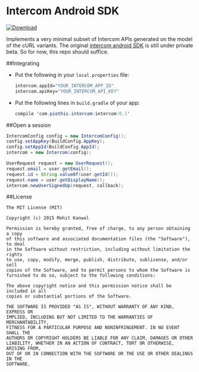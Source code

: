 Intercom Android SDK
====================
[![Download](https://api.bintray.com/packages/piethis/maven/Intercom-Android/images/download.svg) ](https://bintray.com/piethis/maven/Intercom-Android/_latestVersion)

Implements a very minimal subset of Intercom APIs generated on the model of the cURL variants. The original [intercom android SDK][1] is still under private beta. So for now, this repo should suffice.

##Integrating

* Put the following in your `local.properties` file:

  ```bash
  intercom.appId="YOUR_INTERCOM_APP_ID"
  intercom.apiKey="YOUR_INTERCOM_API_KEY"
  ```
* Put the following lines in `build.gradle` of your app:

  ```java
  compile 'com.piethis.intercom:intercom:0.1'
  ```

##Open a session

```java
IntercomConfig config = new IntercomConfig();
config.setAppKey(BuildConfig.AppKey);
config.setAppId(BuildConfig.AppId);
intercom = new Intercom(config);

UserRequest request = new UserRequest();
request.email = user.getEmail();
request.id = String.valueOf(user.getId());
request.name = user.getDisplayName();
intercom.newUserSignedUp(request, callback);
```

##License

    The MIT License (MIT)

    Copyright (c) 2015 Mohit Kanwal

    Permission is hereby granted, free of charge, to any person obtaining a copy
    of this software and associated documentation files (the "Software"), to deal
    in the Software without restriction, including without limitation the rights
    to use, copy, modify, merge, publish, distribute, sublicense, and/or sell
    copies of the Software, and to permit persons to whom the Software is
    furnished to do so, subject to the following conditions:

    The above copyright notice and this permission notice shall be included in all
    copies or substantial portions of the Software.

    THE SOFTWARE IS PROVIDED "AS IS", WITHOUT WARRANTY OF ANY KIND, EXPRESS OR
    IMPLIED, INCLUDING BUT NOT LIMITED TO THE WARRANTIES OF MERCHANTABILITY,
    FITNESS FOR A PARTICULAR PURPOSE AND NONINFRINGEMENT. IN NO EVENT SHALL THE
    AUTHORS OR COPYRIGHT HOLDERS BE LIABLE FOR ANY CLAIM, DAMAGES OR OTHER
    LIABILITY, WHETHER IN AN ACTION OF CONTRACT, TORT OR OTHERWISE, ARISING FROM,
    OUT OF OR IN CONNECTION WITH THE SOFTWARE OR THE USE OR OTHER DEALINGS IN THE
    SOFTWARE.


[1]: https://github.com/intercom/intercom-android
